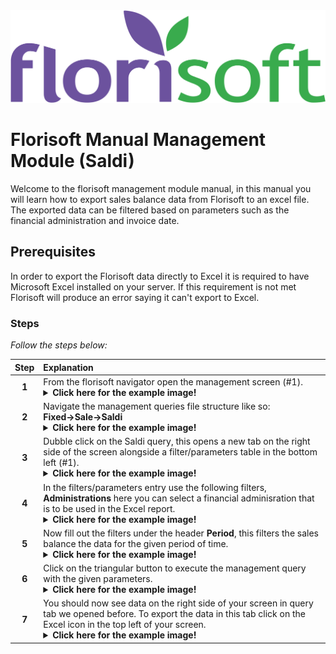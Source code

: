 <img src="../../fslogo.png">

# Florisoft Manual Management Module (Saldi)

Welcome to the florisoft management module manual, in this manual you will learn how to export sales balance data from Florisoft to an excel file. The exported data can be filtered based on parameters such as the financial administration and invoice date.

## Prerequisites

In order to export the Florisoft data directly to Excel it is required to have Microsoft Excel installed on your server. If this requirement is not met Florisoft will produce an error saying it can't export to Excel. 

### Steps

*Follow the steps below:*

|Step|Explanation|
|:-:|:--|
|**1**|From the florisoft navigator open the management screen (#1).<details><summary><b>Click here for the example image!</b></summary><img src="Saldi/1.png"></details>|
|**2**|Navigate the management queries file structure like so:<br>**Fixed→Sale→Saldi**<details><summary><b>Click here for the example image!</b></summary><img src="Saldi/2.png"></details>|
|**3**|Dubble click on the Saldi query, this opens a new tab on the right side of the screen alongside a filter/parameters table in the bottom left (#1).<details><summary><b>Click here for the example image!</b></summary><img src="Saldi/3.png"></details>|
|**4**|In the filters/parameters entry use the following filters, **Administrations** here you can select a financial adminisration that is to be used in the Excel report.<details><summary><b>Click here for the example image!</b></summary><img src="Saldi/4.png"></details>|
|**5**|Now fill out the filters under the header **Period**, this filters the sales balance the data for the given period of time.<details><summary><b>Click here for the example image!</b></summary><img src="Saldi/4.png"></details>|
|**6**|Click on the triangular button to execute the management query with the given parameters.<details><summary><b>Click here for the example image!</b></summary><img src="Saldi/5.png"></details>|
|**7**|You should now see data on the right side of your screen in query tab we opened before. To export the data in this tab click on the Excel icon in the top left of your screen.<details><summary><b>Click here for the example image!</b></summary><img src="Saldi/6.png"></details>|
